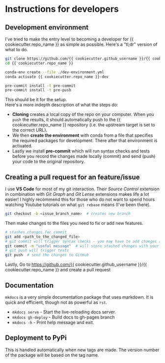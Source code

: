 # Instructions for developers

## Development environment
I've tried to make the entry level to becoming a developer for {{ cookiecutter.repo_name }} 
as simple as possible. Here's a "tl;dr" version of what to do.

```bash
git clone https://github.com/{{ cookiecutter.github_username }}/{{ cookiecutter.repo_name }}.git
cd {{ cookiecutter.repo_name }}

conda-env create --file ./dev-environment.yml
conda activate {{ cookiecutter.repo_name }}-dev

pre-commit install -t pre-commit
pre-commit install -t pre-push
```

This should be it for the setup.  
Here's a more indepth description of what the steps do:
- **Cloning** creates a local copy of the repo on your computer. When you `push` the results, it should automatically push to the {{ cookiecutter.repo_name }} repository (i.e. the upstream target is set to the correct URL).
- We then **create the environment** with conda from a file that specifies the required packages for development. There after that environment is activated. 
- Lastly we install **pre-commit** which will run syntax checks and tests before you record the changes made locally (commit) and send (push) your code to the original repository. 

## Creating a pull request for an feature/issue
I use **VS Code** for most of my git interaction. Their *Source Control* extension in combination with *Git Graph* and *Git Lense* extensions makes life a lot easier! I highly recommend this for those who do not want to spend hours watching Youtube tutorials on what `git rebase` means (I've been there). 

```bash
git checkout -b <issue_branch_name>  # creates new branch
```
Then make changes to the files you need to fix or add new features. 
```bash
# stashes changes for commit
git add <path_to_the_changed_file>  
# git commit will trigger syntax checks - you may have to add changes a second time
git commit -m "useful message"  # will store stashed changes with your comment
# git push will trigger tests
git push  # send the changes to GitHub
```

Lastly, Go to https://github.com/{{ cookiecutter.github_username }}/{{ cookiecutter.repo_name }} and create a pull request


## Documentation
`mkdocs` is a very simple documentation package that uses markdown. It is quick and efficient, though not as powerful as `rst`.

* `mkdocs serve` - Start the live-reloading docs server.
* `mkdocs gh-deploy` - Build docs to gh-pages branch
* `mkdocs -h` - Print help message and exit.


## Deployment to PyPi
This is handled automatically when new tags are made. 
The version number of the package will be based on the tag name. 
